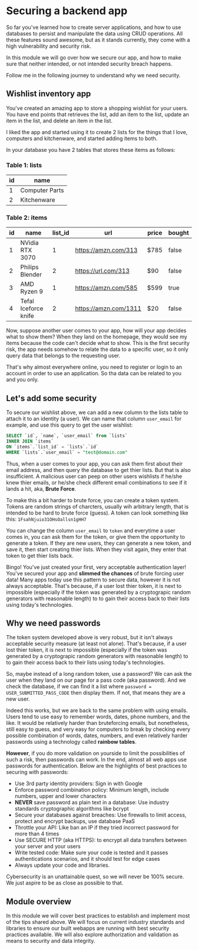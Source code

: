 # Securing a backend app

So far you've learned how to create server applications, and how to use databases to persist and manipulate the data using CRUD operations. All these features sound awesome, but as it stands currently, they come with a high vulnerability and security risk.

In this module we will go over how we secure our app, and how to make sure that neither intended, or not intended security breach happens.

Follow me in the following journey to understand why we need security.

## Wishlist inventory app

You've created an amazing app to store a shopping wishlist for your users. You have end points that retrieves the list, add an item to the list, update an item in the list, and delete an item in the list.

I liked the app and started using it to create 2 lists for the things that I love, computers and kitchenware, and started adding items to both.

In your database you have 2 tables that stores these items as follows:

### Table 1: lists

| id  | name           |
| --- | -------------- |
| 1   | Computer Parts |
| 2   | Kitchenware    |

### Table 2: items

| id  | name                 | list_id | url                   | price | bought |
| --- | -------------------- | ------- | --------------------- | ----- | ------ |
| 1   | NVidia RTX 3070      | 1       | https://amzn.com/313  | $785  | false  |
| 2   | Philips Blender      | 2       | https://url.com/313   | $90   | false  |
| 3   | AMD Ryzen 9          | 1       | https://amzn.com/585  | $599  | true   |
| 4   | Tefal Iceforce knife | 2       | https://amzn.com/1311 | $20   | false  |

Now, suppose another user comes to your app, how will your app decides what to show them? When they land on the homepage, they would see my items because the code can't decide what to show. This is the first security risk, the app needs somehow to relate the data to a specific user, so it only query data that belongs to the requesting user.

That's why almost everywhere online, you need to register or login to an account in order to use an application. So tha data can be related to you and you only.

## Let's add some security

To secure our wishlist above, we can add a new column to the lists table to attach it to an identity (a user). We can name that column `user_email` for example, and use this query to get the user wishlist:

```SQL
SELECT `id`, `name`, `user_email` from `lists`
INNER JOIN `items`
ON `items`.`list_id` = `lists`.`id`
WHERE `lists`.`user_email` = "test@domain.com"
```

Thus, when a user comes to your app, you can ask them first about their email address, and then query the database to get thier lists. But that is also insufficient. A malicious user can peep on other users wishlists if he/she knew thier emails, or he/she check different email combinations to see if it lands a hit, aka, **Brute Force**.

To make this a bit harder to brute force, you can create a token system. Tokens are random strings of charcters, usually wih arbitrary length, that is intended to be hard to brute force (guess). A token can look something like this: `1FsahNjuio31OHsOallsn1gHH7`

You can change the column `user_email` to `token` and everytime a user comes in, you can ask them for the token, or give them the opportunity to generate a token. If they are new users, they can generate a new token, and save it, then start creating thier lists. When they visit again, they enter that token to get thier lists back.

Bingo! You've just created your first, very acceptable authentication layer! You've secured your app and **slimmed the chances** of brute forcing user data! Many apps today use this pattern to secure data, however it is not always acceptable. That's because, if a user lost thier token, it is next to impossible (especially if the token was generated by a cryptograpic random generators with reasonable length) to to gain their access back to their lists using today's technologies.

## Why we need passwords

The token system developed above is very robust, but it isn't always acceptable security measure (at least not alone). That's because, if a user lost thier token, it is next to impossible (especially if the token was generated by a cryptograpic random generators with reasonable length) to to gain their access back to their lists using today's technologies.

So, maybe instead of a long random token, use a password? We can ask the user when they land on our page for a pass code (aka password). And we check the database, if we can find it a list where `password = USER_SUBMITTED_PASS_CODE` then display them. If not, that means they are a new user.

Indeed this works, but we are back to the same problem with using emails. Users tend to use easy to remember words, dates, phone numbers, and the like. It would be relatively harder than bruteforcing emails, but nonetheless, still easy to guess, and very easy for computers to break by checking every possible combination of words, dates, numbers, and even relatively harder passwords using a technology called **rainbow tables**.

**However**, if you do more validation on yourside to limit the possibilities of such a risk, then passwords can work. In the end, almost all web apps use passwords for authentication. Below are the highlights of best practices to securing with passwords:

- Use 3rd party identity providers: Sign in with Google
- Enforce password combination policy: Minimum length, include numbers, upper and lower characters
- **NEVER** save password as plain text in a database: Use industry standards cryptographic algorithms like bcrypt
- Secure your databases against breaches: Use firewalls to limit access, protect and encrypt backups, use database PaaS
- Throttle your API: Like ban an IP if they tried incorrect password for more than 4 times
- Use SECURE HTTP (aka HTTPS): to encrypt all data transfers between your server and your users
- Write tested code: Make sure your code is tested and it passes authentications scenarios, and it should test for edge cases
- Always update your code and libraries.

Cybersecurity is an unattainable quest, so we will never be 100% secure. We just aspire to be as close as possible to that.

## Module overview

In this module we will cover best practices to establish and implement most of the tips shared above. We will focus on current industry standards and libraries to ensure our built webapps are running with best security practices available. We will also explore authorization and validation as means to security and data integrity.
